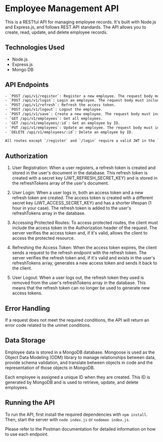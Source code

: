 # Employee Management API

This is a RESTful API for managing employee records. It's built with Node.js and Express.js, and follows REST API standards. The API allows you to create, read, update, and delete employee records.

## Technologies Used

- Node.js
- Express.js
- Mongo DB

## API Endpoints

```bash
- `POST /api/v1/register`: Register a new employee. The request body must include `name` (string), `age` (number), `email` (string), and `password` (string).
- `POST /api/v1/login`: Login an employee. The request body must include `email` (string) and `password` (string).
- `POST /api/v1/refresh`: Refresh the access token.
- `POST /api/v1/logout`: Logout the employee.
- `POST /api/v1/save`: Create a new employee. The request body must include `name` (string), `age` (number), and `email` (string).
- `GET /api/v1/employees`: Get all employees.
- `GET /api/v1/employees/:id`: Get an employee by ID.
- `PUT /api/v1/employees`: Update an employee. The request body must include `id` and any fields to update.
- `DELETE /api/v1/employees/:id`: Delete an employee by ID.

All routes except `/register` and `/login` require a valid JWT in the `Authorization` header.
```

## Authorization

1. User Registration: When a user registers, a refresh token is created and stored in the user's document in the database. This refresh token is created with a secret key (JWT_REFRESH_SECRET_KEY) and is stored in the refreshTokens array of the user's document.

2. User Login: When a user logs in, both an access token and a new refresh token are created. The access token is created with a different secret key (JWT_ACCESS_SECRET_KEY) and has a shorter lifespan (1 hour in your case). The refresh token is added to the user's refreshTokens array in the database.

3. Accessing Protected Routes: To access protected routes, the client must include the access token in the Authorization header of the request. The server verifies the access token and, if it's valid, allows the client to access the protected resource.

4. Refreshing the Access Token: When the access token expires, the client sends a request to the refresh endpoint with the refresh token. The server verifies the refresh token and, if it's valid and exists in the user's refreshTokens array, generates a new access token and sends it back to the client.

5. User Logout: When a user logs out, the refresh token they used is removed from the user's refreshTokens array in the database. This means that the refresh token can no longer be used to generate new access tokens.

## Error Handling

If a request does not meet the required conditions, the API will return an error code related to the unmet conditions.

## Data Storage

Employee data is stored in a MongoDB database. Mongoose is used as the Object Data Modeling (ODM) library to manage relationships between data, provide schema validation, and translate between objects in code and the representation of those objects in MongoDB.

Each employee is assigned a unique ID when they are created. This ID is generated by MongoDB and is used to retrieve, update, and delete employees.

## Running the API

To run the API, first install the required dependencies with `npm install`. Then, start the server with `node index.js` or `nodemon index.js`.

Please refer to the Postman documentation for detailed information on how to use each endpoint.
